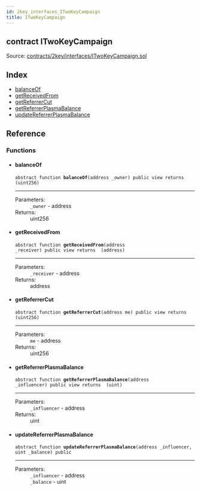 ```yaml
---
id: 2key_interfaces_ITwoKeyCampaign
title: ITwoKeyCampaign
---
```


<div class="contract-doc"><div class="contract"><h2 class="contract-header"><span class="contract-kind">contract</span> ITwoKeyCampaign</h2><div class="source">Source: <a href="https://github.com/2keynet/web3-alpha/blob/v0.0.3/contracts/2key/interfaces/ITwoKeyCampaign.sol" target="_blank">contracts/2key/interfaces/ITwoKeyCampaign.sol</a></div></div><div class="index"><h2>Index</h2><ul><li><a href="2key_interfaces_ITwoKeyCampaign.html#balanceOf">balanceOf</a></li><li><a href="2key_interfaces_ITwoKeyCampaign.html#getReceivedFrom">getReceivedFrom</a></li><li><a href="2key_interfaces_ITwoKeyCampaign.html#getReferrerCut">getReferrerCut</a></li><li><a href="2key_interfaces_ITwoKeyCampaign.html#getReferrerPlasmaBalance">getReferrerPlasmaBalance</a></li><li><a href="2key_interfaces_ITwoKeyCampaign.html#updateReferrerPlasmaBalance">updateReferrerPlasmaBalance</a></li></ul></div><div class="reference"><h2>Reference</h2><div class="functions"><h3>Functions</h3><ul><li><div class="item function"><span id="balanceOf" class="anchor-marker"></span><h4 class="name">balanceOf</h4><div class="body"><code class="signature"><span>abstract </span>function <strong>balanceOf</strong><span>(address _owner) </span><span>public </span><span>view </span><span>returns  (uint256) </span></code><hr/><dl><dt><span class="label-parameters">Parameters:</span></dt><dd><div><code>_owner</code> - address</div></dd><dt><span class="label-return">Returns:</span></dt><dd>uint256</dd></dl></div></div></li><li><div class="item function"><span id="getReceivedFrom" class="anchor-marker"></span><h4 class="name">getReceivedFrom</h4><div class="body"><code class="signature"><span>abstract </span>function <strong>getReceivedFrom</strong><span>(address _receiver) </span><span>public </span><span>view </span><span>returns  (address) </span></code><hr/><dl><dt><span class="label-parameters">Parameters:</span></dt><dd><div><code>_receiver</code> - address</div></dd><dt><span class="label-return">Returns:</span></dt><dd>address</dd></dl></div></div></li><li><div class="item function"><span id="getReferrerCut" class="anchor-marker"></span><h4 class="name">getReferrerCut</h4><div class="body"><code class="signature"><span>abstract </span>function <strong>getReferrerCut</strong><span>(address me) </span><span>public </span><span>view </span><span>returns  (uint256) </span></code><hr/><dl><dt><span class="label-parameters">Parameters:</span></dt><dd><div><code>me</code> - address</div></dd><dt><span class="label-return">Returns:</span></dt><dd>uint256</dd></dl></div></div></li><li><div class="item function"><span id="getReferrerPlasmaBalance" class="anchor-marker"></span><h4 class="name">getReferrerPlasmaBalance</h4><div class="body"><code class="signature"><span>abstract </span>function <strong>getReferrerPlasmaBalance</strong><span>(address _influencer) </span><span>public </span><span>view </span><span>returns  (uint) </span></code><hr/><dl><dt><span class="label-parameters">Parameters:</span></dt><dd><div><code>_influencer</code> - address</div></dd><dt><span class="label-return">Returns:</span></dt><dd>uint</dd></dl></div></div></li><li><div class="item function"><span id="updateReferrerPlasmaBalance" class="anchor-marker"></span><h4 class="name">updateReferrerPlasmaBalance</h4><div class="body"><code class="signature"><span>abstract </span>function <strong>updateReferrerPlasmaBalance</strong><span>(address _influencer, uint _balance) </span><span>public </span></code><hr/><dl><dt><span class="label-parameters">Parameters:</span></dt><dd><div><code>_influencer</code> - address</div><div><code>_balance</code> - uint</div></dd></dl></div></div></li></ul></div></div></div>

